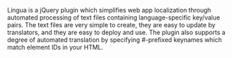 Lingua is a jQuery plugin which simplifies web app localization through automated processing of text files containing language-specific key/value pairs. The text files are very simple to create, they are easy to update by translators, and they are easy to deploy and use. The plugin also supports a degree of automated translation by specifying #-prefixed keynames which match element IDs in your HTML.